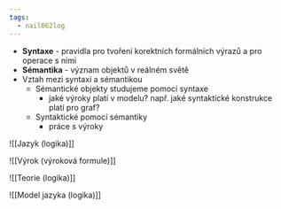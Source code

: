 ```yaml
---
tags:
  - nail062log
---
```

- **Syntaxe** - pravidla pro tvoření korektních formálních výrazů a pro operace s nimi
- **Sémantika** - význam objektů v reálném světě
- Vztah mezi syntaxí a sémantikou
	- Sémantické objekty studujeme pomocí syntaxe
		- jaké výroky platí v modelu? např. jaké syntaktické konstrukce platí pro graf?
	- Syntaktické pomocí sémantiky
		- práce s výroky

![[Jazyk (logika)]]

![[Výrok (výroková formule)]]

![[Teorie (logika)]]

![[Model jazyka (logika)]]